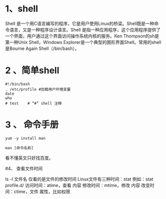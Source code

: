 # 1、shell
Shell 是一个用C语言编写的程序，它是用户使用Linux的桥梁。Shell既是一种命令语言，又是一种程序设计语言。Shell 是指一种应用程序，这个应用程序提供了一个界面，用户通过这个界面访问操作系统内核的服务。Ken Thompson的sh是第一种Unix Shell，Windows Explorer是一个典型的图形界面Shell。常用的shell是Bourne Again Shell（/bin/bash）。

# 2 、简单shell


```
#!/bin/bash
. /etc/profile #加载用户环境变量
date
who
# test    # “#” shell 注释
```

# 3 、 命令手册

```
yum -y install man

man [命令名称]
```

看不懂英文只好找百度。

#4、 查看文件时间

ls -l 文件名 	仅看的是文件的修改时间
Linux文件有三种时间：stat 例如：stat profile.d/
访问时间：atime，查看 内容
修改时间：mtime，修改 内容
改变时间：ctime，文件 属性，比如权限

```


```

